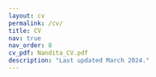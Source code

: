 ```yaml
---
layout: cv
permalink: /cv/
title: CV
nav: true
nav_order: 8
cv_pdf: Nandita_CV.pdf
description: "Last updated March 2024."
---
```

